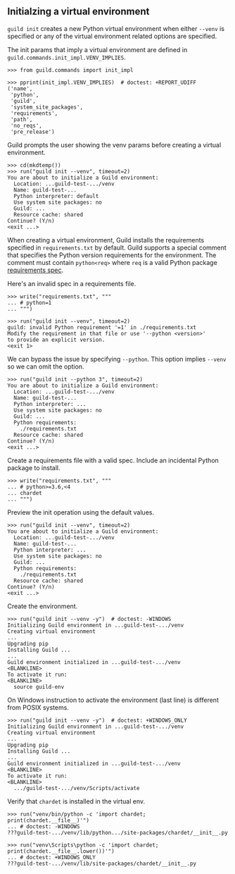 ## Initialzing a virtual environment

`guild init` creates a new Python virtual environment when either
`--venv` is specified or any of the virtual environment related
options are specified.

The init params that imply a virtual environment are defined in
`guild.commands.init_impl.VENV_IMPLIES`.

    >>> from guild.commands import init_impl

    >>> pprint(init_impl.VENV_IMPLIES)  # doctest: +REPORT_UDIFF
    ('name',
     'python',
     'guild',
     'system_site_packages',
     'requirements',
     'path',
     'no_reqs',
     'pre_release')

Guild prompts the user showing the venv params before creating a
virtual environment.

    >>> cd(mkdtemp())
    >>> run("guild init --venv", timeout=2)
    You are about to initialize a Guild environment:
      Location: ...guild-test-.../venv
      Name: guild-test-...
      Python interpreter: default
      Use system site packages: no
      Guild: ...
      Resource cache: shared
    Continue? (Y/n)
    <exit ...>

When creating a virtual environment, Guild installs the requirements
specified in `requirements.txt` by default. Guild supports a special
comment that specifies the Python version requirements for the
environment. The comment must contain `python<req>` where `req` is a
valid Python package [requirements
spec](https://peps.python.org/pep-0508/).

Here's an invalid spec in a requirements file.

    >>> write("requirements.txt", """
    ... # python=1
    ... """)

    >>> run("guild init --venv", timeout=2)
    guild: invalid Python requirement '=1' in ./requirements.txt
    Modify the requirement in that file or use '--python <version>'
    to provide an explicit version.
    <exit 1>

We can bypass the issue by specifying `--python`. This option implies
`--venv` so we can omit the option.

    >>> run("guild init --python 3", timeout=2)
    You are about to initialize a Guild environment:
      Location: ...guild-test-.../venv
      Name: guild-test-...
      Python interpreter: ...
      Use system site packages: no
      Guild: ...
      Python requirements:
        ./requirements.txt
      Resource cache: shared
    Continue? (Y/n)
    <exit ...>

Create a requirements file with a valid spec. Include an incidental
Python package to install.

    >>> write("requirements.txt", """
    ... # python>=3.6,<4
    ... chardet
    ... """)

Preview the init operation using the default values.

    >>> run("guild init --venv", timeout=2)
    You are about to initialize a Guild environment:
      Location: ...guild-test-.../venv
      Name: guild-test-...
      Python interpreter: ...
      Use system site packages: no
      Guild: ...
      Python requirements:
        ./requirements.txt
      Resource cache: shared
    Continue? (Y/n)
    <exit ...>

Create the environment.

    >>> run("guild init --venv -y")  # doctest: -WINDOWS
    Initializing Guild environment in ...guild-test-.../venv
    Creating virtual environment
    ...
    Upgrading pip
    Installing Guild ...
    ...
    Guild environment initialized in ...guild-test-.../venv
    <BLANKLINE>
    To activate it run:
    <BLANKLINE>
      source guild-env

On Windows instruction to activate the environment (last line) is
different from POSIX systems.

    >>> run("guild init --venv -y")  # doctest: +WINDOWS_ONLY
    Initializing Guild environment in ...guild-test-.../venv
    Creating virtual environment
    ...
    Upgrading pip
    Installing Guild ...
    ...
    Guild environment initialized in ...guild-test-.../venv
    <BLANKLINE>
    To activate it run:
    <BLANKLINE>
      .../guild-test-.../venv/Scripts/activate

Verify that `chardet` is installed in the virtual env.

    >>> run("venv/bin/python -c 'import chardet; print(chardet.__file__)'")
    ... # doctest: -WINDOWS
    ???guild-test-.../venv/lib/python.../site-packages/chardet/__init__.py

    >>> run("venv\Scripts\python -c 'import chardet; print(chardet.__file__.lower())'")
    ... # doctest: +WINDOWS_ONLY
    ???guild-test-.../venv/lib/site-packages/chardet/__init__.py
